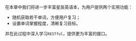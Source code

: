 在本章中我们将进一步丰富星辰英语本，为用户提供两个实用功能：
- 随机获取若干单词，方便用户复习；
- 设置单词掌握程度，清晰复习目标。

并在此过程中深入学习`RESTful`，提供更为丰富的接口。